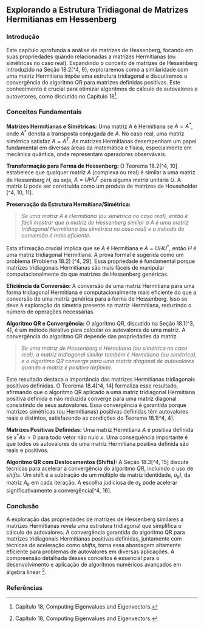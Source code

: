## Explorando a Estrutura Tridiagonal de Matrizes Hermitianas em Hessenberg

### Introdução
Este capítulo aprofunda a análise de matrizes de Hessenberg, focando em suas propriedades quando relacionadas a matrizes Hermitianas (ou simétricas no caso real). Expandindo o conceito de matrizes de Hessenberg introduzido na Seção 18.2[^4, 9], exploraremos como a similaridade com uma matriz Hermitiana impõe uma estrutura tridiagonal e discutiremos a convergência do algoritmo QR para matrizes definidas positivas. Este conhecimento é crucial para otimizar algoritmos de cálculo de autovalores e autovetores, como discutido no Capítulo 18[^1].

### Conceitos Fundamentais
**Matrizes Hermitianas e Simétricas:** Uma matriz $A$ é Hermitiana se $A = A^*$, onde $A^*$ denota a transposta conjugada de $A$. No caso real, uma matriz simétrica satisfaz $A = A^T$. As matrizes Hermitianas desempenham um papel fundamental em diversas áreas da matemática e física, especialmente em mecânica quântica, onde representam operadores observáveis.

**Transformação para Forma de Hessenberg:** O Teorema 18.2[^4, 10] estabelece que qualquer matriz $A$ (complexa ou real) é similar a uma matriz de Hessenberg $H$, ou seja, $A = UHU^*$ para alguma matriz unitária $U$. A matriz $U$ pode ser construída como um produto de matrizes de Householder [^4, 10, 11].

**Preservação da Estrutura Hermitiana/Simétrica:**
> *Se uma matriz A é Hermitiana (ou simétrica no caso real), então é fácil mostrar que a matriz de Hessenberg similar a A é uma matriz tridiagonal Hermitiana (ou simétrica no caso real) e o método de conversão é mais eficiente.*

Esta afirmação crucial implica que se $A$ é Hermitiana e $A = UHU^*$, então $H$ é uma matriz tridiagonal Hermitiana. A prova formal é sugerida como um problema (Problema 18.2) [^4, 29]. Essa propriedade é fundamental porque matrizes tridiagonais Hermitianas são mais fáceis de manipular computacionalmente do que matrizes de Hessenberg genéricas.

**Eficiência da Conversão:** A conversão de uma matriz Hermitiana para uma forma tridiagonal Hermitiana é computacionalmente mais eficiente do que a conversão de uma matriz genérica para a forma de Hessenberg. Isso se deve à exploração da simetria presente na matriz Hermitiana, reduzindo o número de operações necessárias.

**Algoritmo QR e Convergência:** O algoritmo QR, discutido na Seção 18.1[^3, 4], é um método iterativo para calcular os autovalores de uma matriz. A convergência do algoritmo QR depende das propriedades da matriz.

> *Se uma matriz de Hessenberg é Hermitiana (ou simétrica no caso real), a matriz tridiagonal similar também é Hermitiana (ou simétrica), e o algoritmo QR converge para uma matriz diagonal de autovalores quando a matriz é positiva definida.*

Este resultado destaca a importância das matrizes Hermitianas tridiagonais positivas definidas. O Teorema 18.4[^4, 14] formaliza esse resultado, afirmando que o algoritmo QR aplicado a uma matriz tridiagonal Hermitiana positiva definida e não reduzida converge para uma matriz diagonal consistindo de seus autovalores. Essa convergência é garantida porque matrizes simétricas (ou Hermitianas) positivas definidas têm autovalores reais e distintos, satisfazendo as condições do Teorema 18.1[^4, 4].

**Matrizes Positivas Definidas:** Uma matriz Hermitiana $A$ é positiva definida se $x^*Ax > 0$ para todo vetor não nulo $x$. Uma consequência importante é que todos os autovalores de uma matriz Hermitiana positiva definida são reais e positivos.

**Algoritmo QR com Deslocamentos (Shifts):** A Seção 18.3[^4, 15] discute técnicas para acelerar a convergência do algoritmo QR, incluindo o uso de *shifts*. Um shift é a subtração de um múltiplo da matriz identidade, $\sigma_k I$, da matriz $A_k$ em cada iteração. A escolha judiciosa de $\sigma_k$ pode acelerar significativamente a convergência[^4, 16].

### Conclusão
A exploração das propriedades de matrizes de Hessenberg similares a matrizes Hermitianas revela uma estrutura tridiagonal que simplifica o cálculo de autovalores. A convergência garantida do algoritmo QR para matrizes tridiagonais Hermitianas positivas definidas, juntamente com técnicas de aceleração como *shifts*, torna essa abordagem altamente eficiente para problemas de autovalores em diversas aplicações. A compreensão detalhada desses conceitos é essencial para o desenvolvimento e aplicação de algoritmos numéricos avançados em álgebra linear [^1].

### Referências
[^1]: Capítulo 18, Computing Eigenvalues and Eigenvectors.
[^2]: Seção 18.2, Hessenberg Matrices.
[^3]: Seção 18.1, The Basic QR Algorithm.
[^4]: Todos os trechos citados são do documento fornecido.
[^5]: Seção 18.3, Making the QR Method More Efficient Using Shifts.
[^6]: Teorema 18.2
[^7]: Problema 18.2
[^8]: Teorema 18.4
[^9]: Definição 18.1
[^10]: Teorema 18.2
[^11]: Seção 13.1
[^12]: Teorema 18.1
[^13]: Proposição 18.3
[^14]: Teorema 18.4
[^15]: Seção 18.3
[^16]: Seção 18.3
[^17]: Seção 18.4
[^18]: Seção 18.5
[^19]: Seção 18.6
[^20]: Seção 18.7
[^21]: Seção 18.8
[^22]: Seção 18.9
[^23]: Problema 18.1
[^24]: Problema 18.3
[^25]: Demmel [48]
[^26]: Trefethen and Bau [176]
[^27]: Meyer [125]
[^28]: Serre [156]
[^29]: Problema 18.2
<!-- END -->